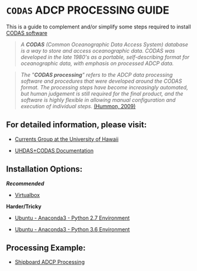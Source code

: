 # ``CODAS`` ADCP PROCESSING GUIDE

This is a guide to complement and/or simplify some steps required to install [CODAS software](https://currents.soest.hawaii.edu/docs/adcp_doc/codas_setup/index.html)

>*A **CODAS** (Common Oceanographic Data Access System) database is a way to store and access oceanographic data. CODAS was developed in the late 1980's as a portable, self-describing format for oceanographic data, with emphasis on processed ADCP data.*


>*The "**CODAS processing**" refers to the ADCP data processing software and procedures that were developed around the CODAS format. The processing steps have become increasingly automated, but human judgement is still required for the final product, and the software is highly flexible in allowing manual configuration and execution of individual steps.* [(Hummon, 2009)](https://currents.soest.hawaii.edu/docs/adcp_doc/)


## For detailed  information, please visit:
- [Currents Group at the University of Hawaii](https://currents.soest.hawaii.edu/home/)

- [UHDAS+CODAS Documentation](https://currents.soest.hawaii.edu/docs/adcp_doc/)



## Installation Options:

***Recommended***

- [Virtualbox](https://currents.soest.hawaii.edu/docs/adcp_doc/codas_setup/virtual_computer/index.html)


**Harder/Tricky**

- [Ubuntu - Anaconda3 - Python 2.7 Environment](https://github.com/fcarvalhopacheco/CODAS-installation/blob/master/installation/anaconda3_py27.md)

- [Ubuntu - Anaconda3 - Python 3.6 Environment](https://github.com/fcarvalhopacheco/CODAS-installation/blob/master/installation/anaconda3_py36.md)


## Processing Example:

- [Shipboard ADCP Processing](https://github.com/fcarvalhopacheco/CODAS/blob/master/processing/kilo_moana_processing.md)


